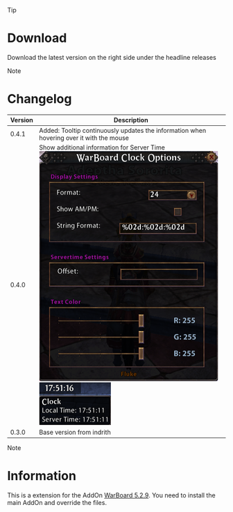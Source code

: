 > [!TIP]
> # Download
> Download the latest version on the right side under the headline releases

> [!NOTE]
> # Changelog
> 
> | Version  | Description |
> | ------------- | ------------- |
> | 0.4.1  | Added: Tooltip continuously updates the information when hovering over it with the mouse |
> | 0.4.0  | Show additional information for Server Time <br>![Settings](https://github.com/Makume/WarBoard_Clock/blob/main/Images/Settings.png)<br>![Tooltip](https://github.com/Makume/WarBoard_Clock/blob/main/Images/Tooltip.png)|
> | 0.3.0  | Base version from indrith  |

> [!NOTE]
> # Information
> 
> This is a extension for the AddOn [WarBoard 5.2.9](https://tools.idrinth.de/addons/warboard/). You need to install the main AddOn and override the files.
